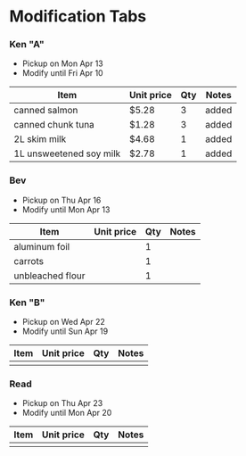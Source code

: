 # Modification Tabs

### Ken "A"
- Pickup on Mon Apr 13
- Modify until Fri Apr 10

Item | Unit price | Qty | Notes
--- | --- | --- | ---
canned salmon | $5.28 | 3 | added
canned chunk tuna | $1.28 | 3 | added
2L skim milk | $4.68 | 1 | added
1L unsweetened soy milk | $2.78 | 1 | added

### Bev
- Pickup on Thu Apr 16
- Modify until Mon Apr 13

Item | Unit price | Qty | Notes
--- | --- | --- | ---
aluminum foil ||1|
carrots ||1|
unbleached flour ||1|

### Ken "B"
- Pickup on Wed Apr 22
- Modify until Sun Apr 19

Item | Unit price | Qty | Notes
--- | --- | --- | ---
|||

### Read
- Pickup on Thu Apr 23
- Modify until Mon Apr 20

Item | Unit price | Qty | Notes
--- | --- | --- | ---
|||

